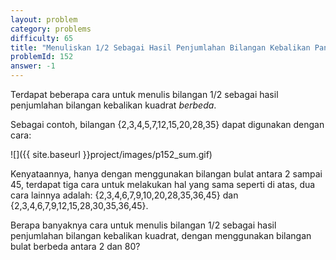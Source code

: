```yaml
---
layout: problem
category: problems
difficulty: 65
title: "Menuliskan 1/2 Sebagai Hasil Penjumlahan Bilangan Kebalikan Pangkat"
problemId: 152
answer: -1
---
```

Terdapat beberapa cara untuk menulis bilangan 1/2 sebagai hasil penjumlahan bilangan kebalikan kuadrat *berbeda*.

Sebagai contoh, bilangan {2,3,4,5,7,12,15,20,28,35} dapat digunakan dengan cara:

![]({{ site.baseurl }}project/images/p152_sum.gif)

Kenyataannya, hanya dengan menggunakan bilangan bulat antara 2 sampai 45, terdapat tiga cara untuk melakukan hal yang sama seperti di atas, dua cara lainnya adalah: {2,3,4,6,7,9,10,20,28,35,36,45} dan {2,3,4,6,7,9,12,15,28,30,35,36,45}.

Berapa banyaknya cara untuk menulis bilangan 1/2 sebagai hasil penjumlahan bilangan kebalikan kuadrat, dengan menggunakan bilangan bulat berbeda antara 2 dan 80?
